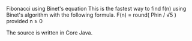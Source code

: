 Fibonacci using Binet's equation
This is the fastest way to find f(n) using Binet's algorithm with the following formula.
F(n) = round( Phin / √5 ) provided n ≥ 0

The source is written in Core Java.

